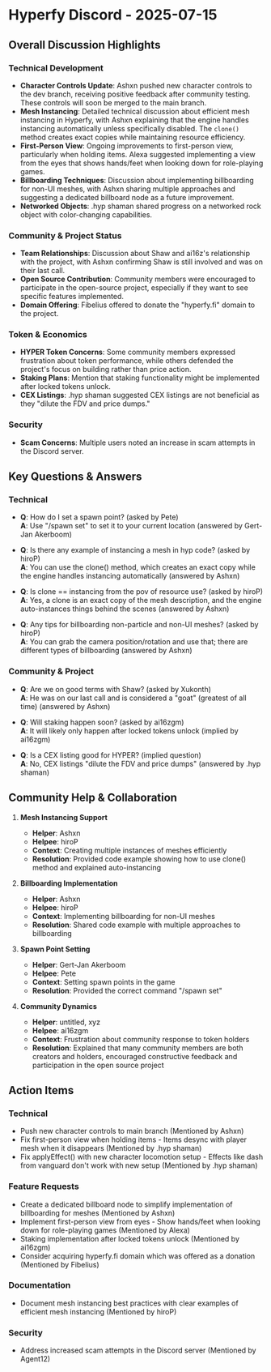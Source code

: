 # Hyperfy Discord - 2025-07-15

## Overall Discussion Highlights

### Technical Development
- **Character Controls Update**: Ashxn pushed new character controls to the dev branch, receiving positive feedback after community testing. These controls will soon be merged to the main branch.
- **Mesh Instancing**: Detailed technical discussion about efficient mesh instancing in Hyperfy, with Ashxn explaining that the engine handles instancing automatically unless specifically disabled. The `clone()` method creates exact copies while maintaining resource efficiency.
- **First-Person View**: Ongoing improvements to first-person view, particularly when holding items. Alexa suggested implementing a view from the eyes that shows hands/feet when looking down for role-playing games.
- **Billboarding Techniques**: Discussion about implementing billboarding for non-UI meshes, with Ashxn sharing multiple approaches and suggesting a dedicated billboard node as a future improvement.
- **Networked Objects**: .hyp shaman shared progress on a networked rock object with color-changing capabilities.

### Community & Project Status
- **Team Relationships**: Discussion about Shaw and ai16z's relationship with the project, with Ashxn confirming Shaw is still involved and was on their last call.
- **Open Source Contribution**: Community members were encouraged to participate in the open-source project, especially if they want to see specific features implemented.
- **Domain Offering**: Fibelius offered to donate the "hyperfy.fi" domain to the project.

### Token & Economics
- **HYPER Token Concerns**: Some community members expressed frustration about token performance, while others defended the project's focus on building rather than price action.
- **Staking Plans**: Mention that staking functionality might be implemented after locked tokens unlock.
- **CEX Listings**: .hyp shaman suggested CEX listings are not beneficial as they "dilute the FDV and price dumps."

### Security
- **Scam Concerns**: Multiple users noted an increase in scam attempts in the Discord server.

## Key Questions & Answers

### Technical
- **Q**: How do I set a spawn point? (asked by Pete)  
  **A**: Use "/spawn set" to set it to your current location (answered by Gert-Jan Akerboom)

- **Q**: Is there any example of instancing a mesh in hyp code? (asked by hiroP)  
  **A**: You can use the clone() method, which creates an exact copy while the engine handles instancing automatically (answered by Ashxn)

- **Q**: Is clone == instancing from the pov of resource use? (asked by hiroP)  
  **A**: Yes, a clone is an exact copy of the mesh description, and the engine auto-instances things behind the scenes (answered by Ashxn)

- **Q**: Any tips for billboarding non-particle and non-UI meshes? (asked by hiroP)  
  **A**: You can grab the camera position/rotation and use that; there are different types of billboarding (answered by Ashxn)

### Community & Project
- **Q**: Are we on good terms with Shaw? (asked by Xukonth)  
  **A**: He was on our last call and is considered a "goat" (greatest of all time) (answered by Ashxn)

- **Q**: Will staking happen soon? (asked by ai16zgm)  
  **A**: It will likely only happen after locked tokens unlock (implied by ai16zgm)

- **Q**: Is a CEX listing good for HYPER? (implied question)  
  **A**: No, CEX listings "dilute the FDV and price dumps" (answered by .hyp shaman)

## Community Help & Collaboration

1. **Mesh Instancing Support**
   - **Helper**: Ashxn
   - **Helpee**: hiroP
   - **Context**: Creating multiple instances of meshes efficiently
   - **Resolution**: Provided code example showing how to use clone() method and explained auto-instancing

2. **Billboarding Implementation**
   - **Helper**: Ashxn
   - **Helpee**: hiroP
   - **Context**: Implementing billboarding for non-UI meshes
   - **Resolution**: Shared code example with multiple approaches to billboarding

3. **Spawn Point Setting**
   - **Helper**: Gert-Jan Akerboom
   - **Helpee**: Pete
   - **Context**: Setting spawn points in the game
   - **Resolution**: Provided the correct command "/spawn set"

4. **Community Dynamics**
   - **Helper**: untitled, xyz
   - **Helpee**: ai16zgm
   - **Context**: Frustration about community response to token holders
   - **Resolution**: Explained that many community members are both creators and holders, encouraged constructive feedback and participation in the open source project

## Action Items

### Technical
- Push new character controls to main branch (Mentioned by Ashxn)
- Fix first-person view when holding items - Items desync with player mesh when it disappears (Mentioned by .hyp shaman)
- Fix applyEffect() with new character locomotion setup - Effects like dash from vanguard don't work with new setup (Mentioned by .hyp shaman)

### Feature Requests
- Create a dedicated billboard node to simplify implementation of billboarding for meshes (Mentioned by Ashxn)
- Implement first-person view from eyes - Show hands/feet when looking down for role-playing games (Mentioned by Alexa)
- Staking implementation after locked tokens unlock (Mentioned by ai16zgm)
- Consider acquiring hyperfy.fi domain which was offered as a donation (Mentioned by Fibelius)

### Documentation
- Document mesh instancing best practices with clear examples of efficient mesh instancing (Mentioned by hiroP)

### Security
- Address increased scam attempts in the Discord server (Mentioned by Agent12)